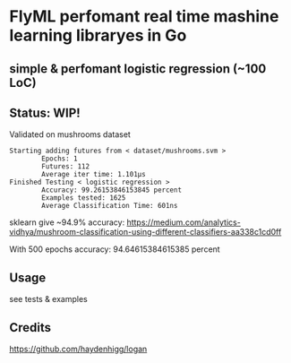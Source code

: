 # FlyML perfomant real time mashine learning libraryes in Go

## simple & perfomant logistic regression (~100 LoC)

## Status: WIP!

Validated on mushrooms dataset

```
Starting adding futures from < dataset/mushrooms.svm >
        Epochs: 1
        Futures: 112
        Average iter time: 1.101µs
Finished Testing < logistic regression >
        Accuracy: 99.26153846153845 percent
        Examples tested: 1625
        Average Classification Time: 601ns
```

sklearn give ~94.9% accuracy: https://medium.com/analytics-vidhya/mushroom-classification-using-different-classifiers-aa338c1cd0ff

With 500 epochs accuracy: 94.64615384615385 percent

## Usage

see tests & examples

## Credits

https://github.com/haydenhigg/logan